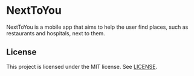 # NextToYou
NextToYou is a mobile app that aims to help the user find places, such as restaurants and hospitals, next to them.

## License
This project is licensed under the MIT license. See [LICENSE](LICENSE).